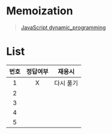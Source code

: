 # Memoization
> [JavaScript dynamic_programming](../../../theory/dynamic_programming.md)

# List
|번호|정답여부|재응시|
|:---:|:---:|:---:|
|1|X|다시 풀기|
|2|||
|3|||
|4|||
|5|||
